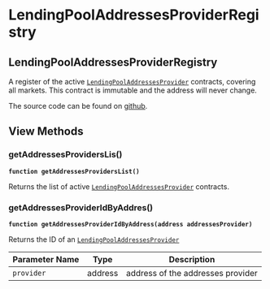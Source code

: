 # LendingPoolAddressesProviderRegistry

## LendingPoolAddressesProviderRegistry

A register of the active [`LendingPoolAddressesProvider`](lendingpooladdressesprovider.md) contracts, covering all markets. This contract is immutable and the address will never change.

The source code can be found on [github](https://github.com/VinciProtocol/vinci-protocol/blob/master/contracts/protocol/configuration/LendingPoolAddressesProviderRegistry.sol).

## View Methods

### getAddressesProvidersLis()

**`function getAddressesProvidersList()`**

Returns the list of active [`LendingPoolAddressesProvider`](lendingpooladdressesprovider.md) contracts.

### getAddressesProviderIdByAddres()

**`function getAddressesProviderIdByAddress(address addressesProvider)`**

Returns the ID of an [`LendingPoolAddressesProvider`](lendingpooladdressesprovider.md)

| Parameter Name | Type    | Description                       |
| -------------- | ------- | --------------------------------- |
| `provider`     | address | address of the addresses provider |
